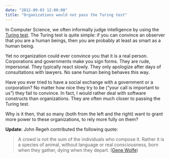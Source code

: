 ```yaml
---
date: "2012-09-03 12:00:00"
title: "Organizations would not pass the Turing test"
---
```




In Computer Science, we often informally judge intelligence by using the [Turing test](https://en.wikipedia.org/wiki/Turing_test). The Turing test is quite simple: if you can convince an observer that you are a human beings, then you are probably at least as smart as a human being.

Yet no organization could ever convince you that it is a real person. Corporations and governments make you sign forms. They are rude, impersonal. They typically react slowly. They only apologize after days of consultations with lawyers. No sane human being behaves this way.

Have you ever tried to have a social exchange with a government or a corporation? No matter how nice they try to be (&ldquo;your call is important to us&rdquo;) they fail to convince. In fact, I would rather deal with software constructs than organizations. They are often much closer to passing the Turing test.

Why is it then, that so many (both from the left and the right) want to grant more power to these organizations, to rely more fully on them?

__Update__: John Regeh contributed the following quote:

> A crowd is not the sum of the individuals who compose it. Rather it is a species of animal, without language or real consciousness, born when they gather, dying when they depart. ([Gene Wolfe](https://en.wikiquote.org/wiki/Gene_Wolfe))



